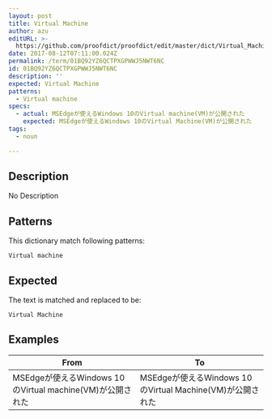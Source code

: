 ```yaml
---
layout: post
title: Virtual Machine
author: azu
editURL: >-
  https://github.com/proofdict/proofdict/edit/master/dict/Virtual_Machine--01BQ92YZ6QCTPXGPWWJ5NWT6NC.yml
date: 2017-08-12T07:11:00.024Z
permalink: /term/01BQ92YZ6QCTPXGPWWJ5NWT6NC
id: 01BQ92YZ6QCTPXGPWWJ5NWT6NC
description: ''
expected: Virtual Machine
patterns:
  - Virtual machine
specs:
  - actual: MSEdgeが使えるWindows 10のVirtual machine(VM)が公開された
    expected: MSEdgeが使えるWindows 10のVirtual Machine(VM)が公開された
tags:
  - noun

---
```


## Description

No Description 

## Patterns

This dictionary match following patterns:

    Virtual machine

## Expected

The text is matched and replaced to be:

    Virtual Machine

## Examples

| From                                           | To                                             |
| ---------------------------------------------- | ---------------------------------------------- |
| MSEdgeが使えるWindows 10のVirtual machine(VM)が公開された | MSEdgeが使えるWindows 10のVirtual Machine(VM)が公開された |
